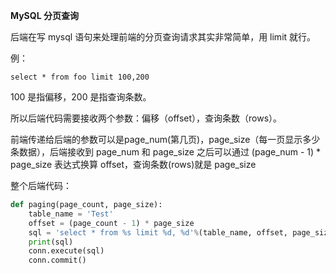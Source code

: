**MySQL 分页查询**

后端在写 mysql 语句来处理前端的分页查询请求其实非常简单，用 limit 就行。

例：

```mysql
select * from foo limit 100,200
```

100 是指偏移，200 是指查询条数。

所以后端代码需要接收两个参数：偏移（offset），查询条数（rows）。

前端传递给后端的参数可以是page_num(第几页)，page_size（每一页显示多少条数据），后端接收到 page_num 和 page_size 之后可以通过 (page_num - 1) * page_size 表达式换算 offset，查询条数(rows)就是 page_size

整个后端代码：

```python
def paging(page_count, page_size):
    table_name = 'Test'
    offset = (page_count - 1) * page_size
    sql = 'select * from %s limit %d, %d'%(table_name, offset, page_size)
    print(sql)
    conn.execute(sql)
    conn.commit()
```